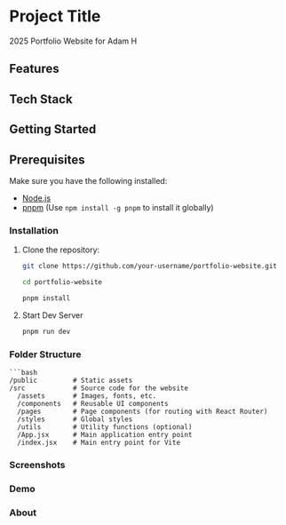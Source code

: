 # Project Title

2025 Portfolio Website for Adam H

## Features



## Tech Stack


## Getting Started

## Prerequisites

Make sure you have the following installed:

- [Node.js](https://nodejs.org/)
- [pnpm](https://pnpm.io/) (Use `npm install -g pnpm` to install it globally)

### Installation

1. Clone the repository:

   ```bash
   git clone https://github.com/your-username/portfolio-website.git
   
   cd portfolio-website

   pnpm install

2.  Start Dev Server

    ```bash
    pnpm run dev


### Folder Structure

    ```bash
    /public         # Static assets
    /src            # Source code for the website
      /assets       # Images, fonts, etc.
      /components   # Reusable UI components
      /pages        # Page components (for routing with React Router)
      /styles       # Global styles
      /utils        # Utility functions (optional)
      /App.jsx      # Main application entry point
      /index.jsx    # Main entry point for Vite

### Screenshots

### Demo

### About

